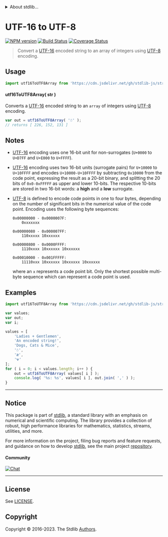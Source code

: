 <!--

@license Apache-2.0

Copyright (c) 2018 The Stdlib Authors.

Licensed under the Apache License, Version 2.0 (the "License");
you may not use this file except in compliance with the License.
You may obtain a copy of the License at

   http://www.apache.org/licenses/LICENSE-2.0

Unless required by applicable law or agreed to in writing, software
distributed under the License is distributed on an "AS IS" BASIS,
WITHOUT WARRANTIES OR CONDITIONS OF ANY KIND, either express or implied.
See the License for the specific language governing permissions and
limitations under the License.

-->


<details>
  <summary>
    About stdlib...
  </summary>
  <p>We believe in a future in which the web is a preferred environment for numerical computation. To help realize this future, we've built stdlib. stdlib is a standard library, with an emphasis on numerical and scientific computation, written in JavaScript (and C) for execution in browsers and in Node.js.</p>
  <p>The library is fully decomposable, being architected in such a way that you can swap out and mix and match APIs and functionality to cater to your exact preferences and use cases.</p>
  <p>When you use stdlib, you can be absolutely certain that you are using the most thorough, rigorous, well-written, studied, documented, tested, measured, and high-quality code out there.</p>
  <p>To join us in bringing numerical computing to the web, get started by checking us out on <a href="https://github.com/stdlib-js/stdlib">GitHub</a>, and please consider <a href="https://opencollective.com/stdlib">financially supporting stdlib</a>. We greatly appreciate your continued support!</p>
</details>

# UTF-16 to UTF-8

[![NPM version][npm-image]][npm-url] [![Build Status][test-image]][test-url] [![Coverage Status][coverage-image]][coverage-url] <!-- [![dependencies][dependencies-image]][dependencies-url] -->

> Convert a [UTF-16][utf-16] encoded string to an array of integers using [UTF-8][utf-8] encoding.

<!-- Section to include introductory text. Make sure to keep an empty line after the intro `section` element and another before the `/section` close. -->

<section class="intro">

</section>

<!-- /.intro -->

<!-- Package usage documentation. -->



<section class="usage">

## Usage

```javascript
import utf16ToUTF8Array from 'https://cdn.jsdelivr.net/gh/stdlib-js/string-utf16-to-utf8-array@deno/mod.js';
```

#### utf16ToUTF8Array( str )

Converts a [UTF-16][utf-16] encoded string to an `array` of integers using [UTF-8][utf-8] encoding.

```javascript
var out = utf16ToUTF8Array( '☃' );
// returns [ 226, 152, 131 ]
```

</section>

<!-- /.usage -->

<!-- Package usage notes. Make sure to keep an empty line after the `section` element and another before the `/section` close. -->

<section class="notes">

## Notes

-   [UTF-16][utf-16] encoding uses one 16-bit unit for non-surrogates (`U+0000` to `U+D7FF` and `U+E000` to `U+FFFF`).

-   [UTF-16][utf-16] encoding uses two 16-bit units (surrogate pairs) for `U+10000` to `U+10FFFF` and encodes `U+10000-U+10FFFF` by subtracting `0x10000` from the code point, expressing the result as a 20-bit binary, and splitting the 20 bits of `0x0-0xFFFFF` as upper and lower 10-bits. The respective 10-bits are stored in two 16-bit words: a **high** and a **low** surrogate.

-   [UTF-8][utf-8] is defined to encode code points in one to four bytes, depending on the number of significant bits in the numerical value of the code point. Encoding uses the following byte sequences:

    ```text
    0x00000000 - 0x0000007F:
        0xxxxxxx

    0x00000080 - 0x000007FF:
        110xxxxx 10xxxxxx

    0x00000800 - 0x0000FFFF:
        1110xxxx 10xxxxxx 10xxxxxx

    0x00010000 - 0x001FFFFF:
        11110xxx 10xxxxxx 10xxxxxx 10xxxxxx
    ```

    where an `x` represents a code point bit. Only the shortest possible multi-byte sequence which can represent a code point is used.

</section>

<!-- /.notes -->

<!-- Package usage examples. -->

<section class="examples">

## Examples

<!-- eslint no-undef: "error" -->

```javascript
import utf16ToUTF8Array from 'https://cdn.jsdelivr.net/gh/stdlib-js/string-utf16-to-utf8-array@deno/mod.js';

var values;
var out;
var i;

values = [
    'Ladies + Gentlemen',
    'An encoded string!',
    'Dogs, Cats & Mice',
    '☃',
    'æ',
    '𐐷'
];
for ( i = 0; i < values.length; i++ ) {
    out = utf16ToUTF8Array( values[ i ] );
    console.log( '%s: %s', values[ i ], out.join( ',' ) );
}
```

</section>

<!-- /.examples -->

<!-- Section to include cited references. If references are included, add a horizontal rule *before* the section. Make sure to keep an empty line after the `section` element and another before the `/section` close. -->

<section class="references">

</section>

<!-- /.references -->

<!-- Section for related `stdlib` packages. Do not manually edit this section, as it is automatically populated. -->

<section class="related">

</section>

<!-- /.related -->

<!-- Section for all links. Make sure to keep an empty line after the `section` element and another before the `/section` close. -->


<section class="main-repo" >

* * *

## Notice

This package is part of [stdlib][stdlib], a standard library with an emphasis on numerical and scientific computing. The library provides a collection of robust, high performance libraries for mathematics, statistics, streams, utilities, and more.

For more information on the project, filing bug reports and feature requests, and guidance on how to develop [stdlib][stdlib], see the main project [repository][stdlib].

#### Community

[![Chat][chat-image]][chat-url]

---

## License

See [LICENSE][stdlib-license].


## Copyright

Copyright &copy; 2016-2023. The Stdlib [Authors][stdlib-authors].

</section>

<!-- /.stdlib -->

<!-- Section for all links. Make sure to keep an empty line after the `section` element and another before the `/section` close. -->

<section class="links">

[npm-image]: http://img.shields.io/npm/v/@stdlib/string-utf16-to-utf8-array.svg
[npm-url]: https://npmjs.org/package/@stdlib/string-utf16-to-utf8-array

[test-image]: https://github.com/stdlib-js/string-utf16-to-utf8-array/actions/workflows/test.yml/badge.svg?branch=v0.1.1
[test-url]: https://github.com/stdlib-js/string-utf16-to-utf8-array/actions/workflows/test.yml?query=branch:v0.1.1

[coverage-image]: https://img.shields.io/codecov/c/github/stdlib-js/string-utf16-to-utf8-array/main.svg
[coverage-url]: https://codecov.io/github/stdlib-js/string-utf16-to-utf8-array?branch=main

<!--

[dependencies-image]: https://img.shields.io/david/stdlib-js/string-utf16-to-utf8-array.svg
[dependencies-url]: https://david-dm.org/stdlib-js/string-utf16-to-utf8-array/main

-->

[chat-image]: https://img.shields.io/gitter/room/stdlib-js/stdlib.svg
[chat-url]: https://app.gitter.im/#/room/#stdlib-js_stdlib:gitter.im

[stdlib]: https://github.com/stdlib-js/stdlib

[stdlib-authors]: https://github.com/stdlib-js/stdlib/graphs/contributors

[umd]: https://github.com/umdjs/umd
[es-module]: https://developer.mozilla.org/en-US/docs/Web/JavaScript/Guide/Modules

[deno-url]: https://github.com/stdlib-js/string-utf16-to-utf8-array/tree/deno
[umd-url]: https://github.com/stdlib-js/string-utf16-to-utf8-array/tree/umd
[esm-url]: https://github.com/stdlib-js/string-utf16-to-utf8-array/tree/esm
[branches-url]: https://github.com/stdlib-js/string-utf16-to-utf8-array/blob/main/branches.md

[stdlib-license]: https://raw.githubusercontent.com/stdlib-js/string-utf16-to-utf8-array/main/LICENSE

[utf-8]: https://en.wikipedia.org/wiki/UTF-8

[utf-16]: https://en.wikipedia.org/wiki/UTF-16

</section>

<!-- /.links -->
